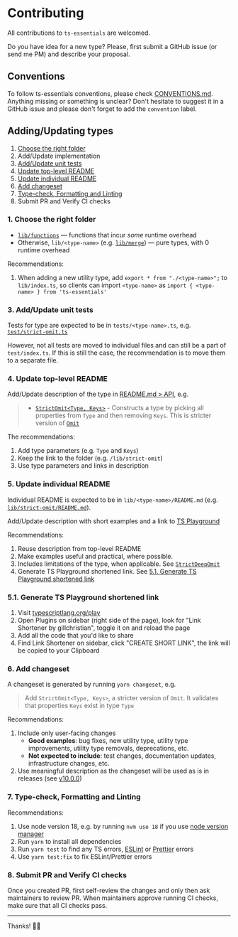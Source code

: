 # Contributing

All contributions to `ts-essentials` are welcomed.

Do you have idea for a new type? Please, first submit a GitHub issue (or send me PM) and describe your proposal.

## Conventions

To follow ts-essentials conventions, please check [CONVENTIONS.md](./CONVENTIONS.md). Anything missing or something is
unclear? Don't hesitate to suggest it in a GitHub issue and please don't forget to add the `convention` label.

## Adding/Updating types

1. [Choose the right folder](#1-choose-the-right-folder)
2. Add/Update implementation
3. [Add/Update unit tests](#3-addupdate-unit-tests)
4. [Update top-level README](#4-update-top-level-readme)
5. [Update individual README](#5-update-individual-readme)
6. [Add changeset](#6-add-changeset)
7. [Type-check, Formatting and Linting](#7-type-check-formatting-and-linting)
8. Submit PR and Verify CI checks

### 1. Choose the right folder

- [`lib/functions`](lib/functions) — functions that incur _some_ runtime overhead
- Otherwise, `lib/<type-name>` (e.g. [`lib/merge`](lib/merge)) — pure types, with 0 runtime overhead

Recommendations:

1. When adding a new utility type, add `export * from "./<type-name>";` to `lib/index.ts`, so clients can import `<type-name>` as `import { <type-name> } from 'ts-essentials'`

### 3. Add/Update unit tests

Tests for type are expected to be in `tests/<type-name>.ts`, e.g. [`test/strict-omit.ts`](/test/strict-omit.ts)

However, not all tests are moved to individual files and can still be a part of `test/index.ts`. If this is still the case, the recommendation is to move them to a separate file.

### 4. Update top-level README

Add/Update description of the type in [README.md > API](/README.md#api), e.g.

> - [`StrictOmit<Type, Keys>`](/lib/strict-omit) - Constructs a type by picking all properties from `Type` and then
>   removing `Keys`. This is stricter version of
>   [`Omit`](https://www.typescriptlang.org/docs/handbook/utility-types.html#omittype-keys)

The recommendations:

1. Add type parameters (e.g. `Type` and `Keys`)
2. Keep the link to the folder (e.g. `/lib/strict-omit`)
3. Use type parameters and links in description

### 5. Update individual README

Individual README is expected to be in `lib/<type-name>/README.md` (e.g. [`lib/strict-omit/README.md`](/lib/strict-omit/README.md)).

Add/Update description with short examples and a link to [TS Playground](https://www.typescriptlang.org/play)

Recommendations:
1. Reuse description from top-level README
2. Make examples useful and practical, where possible.
3. Includes limitations of the type, when applicable. See [`StrictDeepOmit`](https://github.com/ts-essentials/ts-essentials/tree/master/lib/strict-deep-omit)
4. Generate TS Playground shortened link. See [5.1. Generate TS Playground shortened link](#51-generate-ts-playground-shortened-link)

### 5.1. Generate TS Playground shortened link

1. Visit [typescriptlang.org/play](https://www.typescriptlang.org/play/)
2. Open Plugins on sidebar (right side of the page), look for "Link Shortener by gillchristian", toggle it on and reload the page
3. Add all the code that you'd like to share
4. Find Link Shortener on sidebar, click "CREATE SHORT LINK", the link will be copied to your Clipboard

### 6. Add changeset

A changeset is generated by running `yarn changeset`, e.g.

> Add `StrictOmit<Type, Keys>`, a stricter version of `Omit`. It validates that properties `Keys` exist in type `Type`

Recommendations:

1. Include only user-facing changes
    - **Good examples**: bug fixes, new utility type, utility type improvements, utility type removals, deprecations, etc.
    - **Not expected to include**: test changes, documentation updates, infrastructure changes, etc.
2. Use meaningful description as the changeset will be used as is in releases (see [v10.0.0](https://github.com/ts-essentials/ts-essentials/releases/tag/v10.0.0))

### 7. Type-check, Formatting and Linting

Recommendations:

1. Use node version 18, e.g. by running `nvm use 18` if you use [node version manager](https://github.com/nvm-sh/nvm)
1. Run `yarn` to install all dependencies
1. Run `yarn test` to find any TS errors, [ESLint](https://eslint.org/) or [Prettier](https://prettier.io/) errors
1. Use `yarn test:fix` to fix ESLint/Prettier errors 

### 8. Submit PR and Verify CI checks

Once you created PR, first self-review the changes and only then ask maintainers to review PR. When maintainers approve running CI checks, make sure that all CI checks pass.

---

Thanks! 🙏🏻
